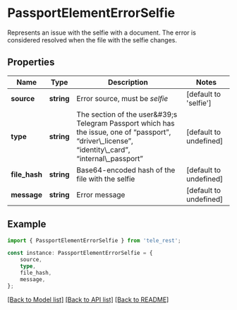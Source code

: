 # PassportElementErrorSelfie

Represents an issue with the selfie with a document. The error is considered resolved when the file with the selfie changes.

## Properties

Name | Type | Description | Notes
------------ | ------------- | ------------- | -------------
**source** | **string** | Error source, must be *selfie* | [default to 'selfie']
**type** | **string** | The section of the user\&#39;s Telegram Passport which has the issue, one of “passport”, “driver\\_license”, “identity\\_card”, “internal\\_passport” | [default to undefined]
**file_hash** | **string** | Base64-encoded hash of the file with the selfie | [default to undefined]
**message** | **string** | Error message | [default to undefined]

## Example

```typescript
import { PassportElementErrorSelfie } from 'tele_rest';

const instance: PassportElementErrorSelfie = {
    source,
    type,
    file_hash,
    message,
};
```

[[Back to Model list]](../README.md#documentation-for-models) [[Back to API list]](../README.md#documentation-for-api-endpoints) [[Back to README]](../README.md)
